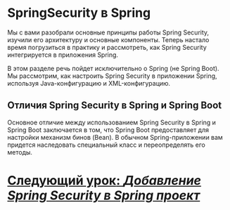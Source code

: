 # SpringSecurity в Spring

Мы с вами разобрали основные принципы работы Spring Security, изучили его архитектуру и основные компоненты. Теперь
настало время погрузиться в практику и рассмотреть, как Spring Security интегрируется в приложения Spring.

В этом разделе речь пойдет исключительно о Spring (не Spring Boot). Мы рассмотрим, как настроить Spring Security в
приложении Spring, используя Java-конфигурацию и XML-конфигурацию.

## Отличия Spring Security в Spring и Spring Boot

Основное отличие между использованием Spring Security в Spring и Spring Boot заключается в том, что Spring Boot
предоставляет для настройки механизм бинов (Bean). В обычном Spring-приложении вам придется наследовать специальный
класс и переопределять его методы. 

# [**Следующий урок**: *Добавление Spring Security в Spring проект*](setup.md)